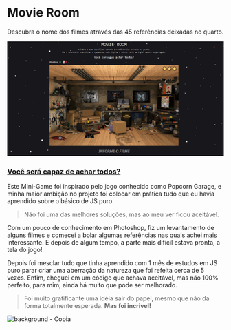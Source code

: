 # Movie Room
 Descubra o nome dos filmes através das 45 referências deixadas no quarto.
 
 ![](preview.gif)
 
 ### [Você será capaz de achar todos?](https://movieroom.netlify.app/)


Este Mini-Game foi inspirado pelo jogo conhecido como Popcorn Garage, e minha maior ambição no projeto foi colocar em prática tudo que eu havia aprendido sobre o básico de JS puro. 

>Não foi uma das melhores soluções, mas ao meu ver ficou aceitável.

Com um pouco de conhecimento em Photoshop, fiz um levantamento de alguns filmes e comecei a bolar algumas referências nas quais achei mais interessante. E depois de algum tempo, a parte mais difícil estava pronta, a tela do jogo!

Depois foi mesclar tudo que tinha aprendido com 1 mês de estudos em JS puro parar criar uma aberração da natureza que foi refeita cerca de 5 vezes. Enfim, cheguei em um código que achava aceitável, mas não 100% perfeito, para mim, ainda há muito que pode ser melhorado.

>Foi muito gratificante uma idéia sair do papel, mesmo que não da forma totalmente esperada. **Mas foi incrivel!**

![background - Copia](https://user-images.githubusercontent.com/69050147/94030371-1f47ae80-fd94-11ea-98a3-3b4a0146b950.jpg)


